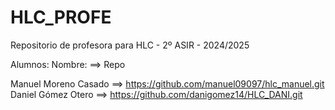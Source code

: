 # HLC_PROFE

Repositorio de profesora para HLC - 2º ASIR - 2024/2025

Alumnos:
Nombre: ==> Repo

Manuel Moreno Casado ==> https://github.com/manuel09097/hlc_manuel.git 
Daniel Gómez Otero ==> https://github.com/danigomez14/HLC_DANI.git
